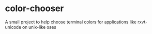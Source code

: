 # color-chooser
A small project to help choose terminal colors for applications like rxvt-unicode on unix-like oses
